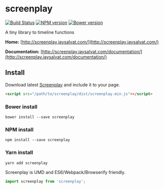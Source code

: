 # screenplay

[![Build Status](https://travis-ci.org/jaysalvat/screenplay.svg?branch=master)](https://travis-ci.org/jaysalvat/screenplay)
[![NPM version](https://badge.fury.io/js/screenplay.svg)](http://badge.fury.io/js/screenplay)
[![Bower version](https://badge.fury.io/bo/screenplay.svg)](http://badge.fury.io/bo/screenplay)

A tiny library to timeline functions

**Home:**
[http://screenplay.jaysalvat.com/](http://screenplay.jaysalvat.com/)

**Documentation:**
[http://screenplay.jaysalvat.com/documentation/](http://screenplay.jaysalvat.com/documentation/)

## Install

Download latest [Screenplay](http://jaysalvat.github.io/screenplay/releases/latest/screenplay.zip) and include it to your page.

```html
<script src="/path/to/screenplay/dist/screenplay.min.js"></script>
```

### Bower install

    bower install --save screenplay

### NPM install

    npm install --save screenplay

### Yarn install

    yarn add screenplay

Screenplay is UMD and ES6/Webpack/Browserify friendly.

```javascript
import screenplay from 'screenplay';
```
